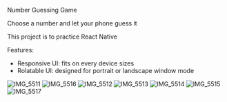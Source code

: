 Number Guessing Game

Choose a number and let your phone guess it

This project is to practice React Native

Features:
  - Responsive UI: fits on every device sizes
  - Rolatable UI: designed for portrait or landscape window mode

![IMG_5511](https://user-images.githubusercontent.com/73866831/115755360-76177400-a3c7-11eb-87b4-a00ce13c6438.PNG)
![IMG_5516](https://user-images.githubusercontent.com/73866831/115755348-744db080-a3c7-11eb-89fb-f7a3ac63a9bb.PNG)
![IMG_5512](https://user-images.githubusercontent.com/73866831/115755363-76177400-a3c7-11eb-934b-176fa4ace25d.PNG)
![IMG_5513](https://user-images.githubusercontent.com/73866831/115755364-76b00a80-a3c7-11eb-898a-6f1c9c71f7be.PNG)
![IMG_5514](https://user-images.githubusercontent.com/73866831/115755367-7748a100-a3c7-11eb-917d-3db9a1134836.PNG)
![IMG_5515](https://user-images.githubusercontent.com/73866831/115755369-7748a100-a3c7-11eb-8a7e-2027ec2b226a.PNG)
![IMG_5517](https://user-images.githubusercontent.com/73866831/115755355-757edd80-a3c7-11eb-8984-c5a01b517628.PNG)

